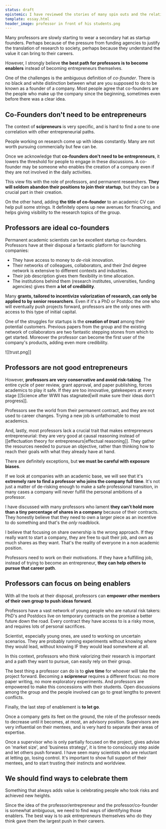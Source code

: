 ```yaml
---
status: draft
epistemic: I have reviewed the stories of many spin outs and the relationships between founders, professors, and first employees
template: essay.html
header_image: professor in front of his students.png
---
```

Many professors are slowly starting to wear a secondary hat as startup founders. Perhaps because of the pressure from funding agencies to justify the translation of research to society, perhaps because they understand the value it can bring to their careers. 

However, I strongly believe **the best path for professors is to become enablers** instead of becoming entrepreneurs themselves. 

One of the challenges is the ambiguous definition of *co-founder*. There is no black and white distinction between what are you supposed to do to be known as a founder of a company. Most people agree that co-founders are the people who make up the company since the beginning, sometimes even before there was a clear idea. 
## Co-Founders don't need to be entrepreneurs
The context of **scipreneurs** is very specific, and is hard to find a one to one correlation with other entrepreneurial paths. 

People working on research come up with ideas constantly. Many are not worth pursuing commercially but few can be. 

Once we acknowledge that **co-founders don't need to be entrepreneurs**, it lowers the threshold for people to engage in these discussions. A co-founder may be someone who enables the creation of a company even if they are not involved in the daily activities. 

This view fits with the role of professors, and permanent researchers. **They will seldom abandon their positions to join their startup**, but they can be a crucial part in their creation. 

On the other hand, adding **the title of co-founder** to an academic CV can help pull some strings. It definitely opens up new avenues for financing, and helps giving visibility to the research topics of the group. 
## Professors are ideal co-founders
Permanent academic scientists can be excellent startup co-founders. Professors have at their disposal a fantastic platform for launching companies: 

- They have access to money to *de-risk* innovation. 
- Their networks of colleagues, collaborators, and their 2nd degree network is extensive to different contexts and industries. 
- Their job description gives them flexibility in time allocation. 
- The institutions behind them (research institutes, universities, funding agencies) gives them **a lot of credibility**. 

Many **grants, tailored to incentivize valorization of research, can only be applied to by  senior researchers**. Even if it's a PhD or Postdoc the one who will eventually push projects forward, professors are the only ones with access to this type of initial capital. 

One of the struggles for startups is the **creation of *trust*** among their potential customers. Previous papers from the group and the existing network of collaborators are two fantastic stepping stones from which to get started. Moreover the professor can become the first user of the company's products, adding even more credibility. 

![[trust.png]]
## Professors are not good entrepreneurs
However, **professors are very conservative and avoid risk-taking**. The entire cycle of peer review, grant approval, and paper publishing, forces academics to play it safe. If they are too innovative, gatekeepers at every stage [[Science after WWII has stagnated|will make sure their ideas don't progress]].  

Professors see the world from their permanent contract, and they are not used to career changes. Trying a new job is unfathomable to most academics. 

And, lastly, most professors lack a crucial trait that makes entrepreneurs entrepreneurial: they are very good at causal reasoning instead of [[effectuation theory for entrepreneurs|effectual reasoning]]. They gather the resources  needed to pursue an objective, rather than thinking how to reach their goals with what they already have at hand. 

There are definitely exceptions, but **we must be careful with exposure biases**. 

If we look at companies with an academic base, we will see that it's **extremely rare to find a professor who joins the company full time**. It's not just a matter of de-risking enough to make a safe professional transition, in many cases a company will never fulfill the personal ambitions of a professor. 

I have discussed with many professors who lament **they can't hold more than a tiny percentage of shares in a company** because of their contracts. They honestly believe that they need to own a larger piece as an incentive to do something and that's the *only* roadblock. 

I believe that focusing on share ownership is the wrong approach. If they really want to start a company, they are free to quit their job, and own as much shares as they want. That's the reality of everyone in a non academic position.

Professors need to work on their motivations. If they have a fulfilling job, instead of trying to become an entrepreneur, **they can help others to pursue that career path**.  
## Professors can focus on being enablers
With all the tools at their disposal, professors can **empower other members of their own group to push ideas forward**. 

Professors have a vast network of young people who are natural risk takers: PhD's and Postdocs live on temporary contracts on the promise a better future down the road. Every contract they have access to is a risky move, and requires lots of personal sacrifices. 

Scientist, especially young ones, are used to working on uncertain scenarios. They are probably running experiments without knowing where they would lead, without knowing IF they would lead somewhere at all. 

In this context, professors who think valorizing their research is important and a path they want to pursue, can easily rely on their group. 

The best thing a professor can do is to **give time** for whoever will take the project forward. Becoming a **scipreneur** requires a different focus: no more paper writing, no more exploratory experiments. And professors are empowered to make this concessions with their students. Open discussions among the group and the people involved can go to great lengths to prevent conflicts.  

Finally, the last step of enablement is **to let go**. 

Once a company gets its feet on the ground, the role of the professor needs to decrease until it becomes, at most, an advisory position. Supervisors are very influential on their mentees, and is very hard to separate their areas of expertise. 

Once a supervisor who is only partially focused on the project, gives advise on 'market size', and 'business strategy', it is time to consciously step aside and let others push forward. I have seen many scientists who are reluctant at letting go, losing control. It's important to show full support of their mentees, and to start trusting their instincts and worldview. 
## We should find ways to celebrate them
Something that always adds value is celebrating people who took risks and achieved new heights. 

Since the idea of the professor/entrepreneur and the professor/co-founder is somewhat ambiguous, we need to find ways of identifying those enablers. The best way is to ask entrepreneurs themselves who do they think gave them the largest push in their careers. 

